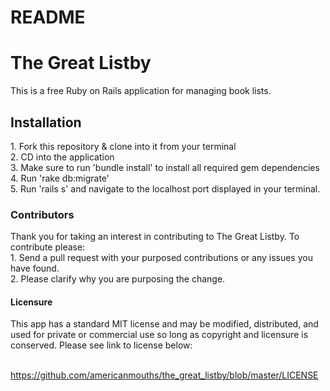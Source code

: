 # README
<h1> The Great Listby </h1>

This is a free Ruby on Rails application for managing book lists.

<h2> Installation </h1>
1. Fork this repository & clone into it from your terminal<br>
2. CD into the application<br>
3. Make sure to run 'bundle install' to install all required gem dependencies<br>
4. Run 'rake db:migrate'<br>
5. Run 'rails s' and navigate to the localhost port displayed in your terminal.<br>

<h3> Contributors  </h3>
Thank you for taking an interest in contributing to The Great Listby.  To contribute please:<br>
1. Send a pull request with your purposed contributions or any issues you have found.<br>
2. Please clarify why you are purposing the change.<br>

<h4> Licensure </h4> This app has a standard MIT license and may be modified, distributed, and used for private or commercial use so long as copyright and licensure is conserved. Please see link to license below:<br><br>

https://github.com/americanmouths/the_great_listby/blob/master/LICENSE

